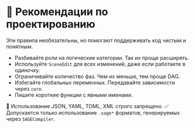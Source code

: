# 📘 Рекомендации по проектированию

Эти правила необязательны, но помогают поддерживать код чистым и понятным.

- Разбивайте роли на логические категории. Так их проще расширять.
- Используйте `SceneEdit` для всех изменений, даже если работаете в одиночку.
- Ограничивайте количество фаз. Чем их меньше, тем проще DAG.
- Избегайте глобальных переменных. Передавайте зависимости через `core`.
- Пишите короткие функции с явными именами.

🚫 Использование JSON, YAML, TOML, XML строго запрещено.
✅ Допускается только использование `.sage*` форматов, генерируемых через `SAGECompiler`.
